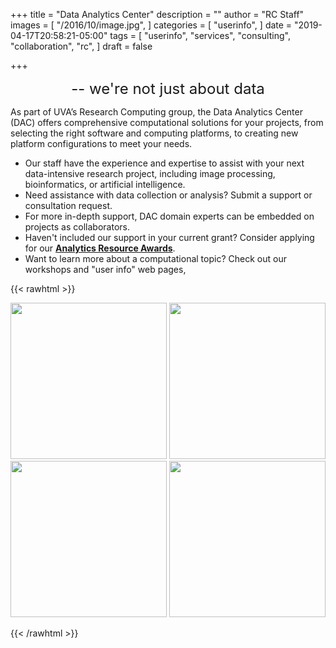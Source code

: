 +++
title = "Data Analytics Center"
description = ""
author = "RC Staff"
images = [
  "/2016/10/image.jpg",
]
categories = [
  "userinfo",
]
date = "2019-04-17T20:58:21-05:00"
tags = [
  "userinfo",
  "services",
  "consulting",
  "collaboration",
  "rc",
]
draft = false

+++

 <p style="text-align: center;"><font size=5><bold>-- we're not just about data</bold></font></p>


 
As part of UVA’s Research Computing group, the Data Analytics Center (DAC) offers comprehensive computational solutions for your projects, from selecting the right software and computing platforms, to creating new platform configurations to meet your needs.


* Our staff have the experience and expertise to assist with your next data-intensive research project, including image processing, bioinformatics, or artificial intelligence.
* Need assistance with data collection or analysis? Submit a support or consultation request.
* For more in-depth support, DAC domain experts can be embedded on projects as collaborators.
* Haven't included our support in your current grant?  Consider applying for our **<a href=awards> Analytics Resource Awards</a>**. 
* Want to learn more about a computational topic? Check out our workshops and "user info" web pages,

{{< rawhtml >}}


   <a href="/form/support-request/?category=Data%20Analytics%20Request"><img src="/images/dac_consultation_request.png" width=250></a>
   <a href="/service/dac/awards"><img src="/images/dac_awards.png" width=250></a>
   <a href="/education/workshops/"><img src="/images/dac_workshops.png" width=250></a>
   <a href="/userinfo/user-guide/"><img src="/images/dac_userinfo.png" width=250></a>

{{< /rawhtml >}}

